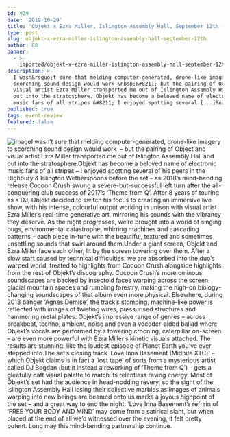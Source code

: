 ```yaml
---
id: 929
date: '2019-10-29'
title: 'Objekt x Ezra Miller, Islington Assembly Hall, September 12th - Loose Lips'
type: post
slug: objekt-x-ezra-miller-islington-assembly-hall-september-12th
author: 88
banner:
  - >-
    imported/objekt-x-ezra-miller-islington-assembly-hall-september-12th/image929.jpeg
description: >-
  I wasn&rsquo;t sure that melding computer-generated, drone-like imagery to
  scorching sound design would work &nbsp;&#8211; but the pairing of Object and
  visual artist Ezra Miller transported me out of Islington Assembly Hall and
  out into the stratosphere. Objekt has become a beloved name of electronic
  music fans of all stripes &#8211; I enjoyed spotting several [...]Read More...
published: true
tags: event-review
featured: false
---
```

![image](../imported/objekt-x-ezra-miller-islington-assembly-hall-september-12th/image929.jpeg)I wasn’t sure that melding computer-generated, drone-like imagery to scorching sound design would work  – but the pairing of Object and visual artist Ezra Miller transported me out of Islington Assembly Hall and out into the stratosphere.Objekt has become a beloved name of electronic music fans of all stripes – I enjoyed spotting several of his peers in the Highbury & Islington Wetherspoons before the set – as 2018’s mind-bending release Cocoon Crush swung a severe-but-successful left turn after the all-conquering club success of 2017’s ‘Theme from Q’. After 8 years of touring as a DJ, Objekt decided to switch his focus to creating an immersive live show, with his intense, colourful output working in unison with visual artist Ezra Miller’s real-time generative art, mirroring his sounds with the vibrancy they deserve. As the night progresses, we’re brought into a world of singing bugs, environmental catastrophe, whirring machines and cascading patterns – each piece in-tune with the beautiful, textured and sometimes unsettling sounds that swirl around them.Under a giant screen, Objekt and Ezra Miller face each other, lit by the screen towering over them. After a slow start caused by technical difficulties, we are absorbed into the duo’s warped world, treated to highlights from Cocoon Crush alongside highlights from the rest of Objekt’s discography. Cocoon Crush’s more ominous soundscapes are backed by insectoid faces warping across the screen, glacial mountain spaces and rumbling forestry, making the nigh-on biology-changing soundscapes of that album even more physical. Elsewhere, during 2013 banger ‘Agnes Demise’, the track’s stomping, machine-like power is reflected with images of twisting wires, pressurised structures and hammering metal plates. Objekt’s impressive range of genres – across breakbeat, techno, ambient, noise and even a vocoder-aided ballad where Objekt’s vocals are performed by a towering crooning, caterpillar on-screen – are even more powerful with Ezra Miller’s kinetic visuals attached. The results are stunning: like the loudest episode of Planet Earth you’ve ever stepped into.The set’s closing track ‘Love Inna Basement (Midnite XTC)’ – which Objekt claims is in fact a ‘lost tape’ of sorts from a mysterious artist called DJ Bogdan (but it instead a reworking of ‘Theme from Q’) – gets a gleefully daft visual palette to match its relentless raving energy. Most of Objekt’s set had the audience in head-nodding revery, so the sight of the Islington Assembly Hall losing their collective marbles as images of animals warping into new beings are beamed onto us marks a joyous highpoint of the set – and a great way to end the night. ‘Love Inna Basement’s refrain of ‘FREE YOUR BODY AND MIND’ may come from a satirical slant, but when placed at the end of all we’d witnessed over the evening, it felt pretty potent. Long may this mind-bending partnership continue.